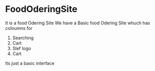 # FoodOderingSite
It is a food Odering Site 
We have a Basic food Odering Site whuch has coloumns for 
1. Searching
2. Cart
3. Slef logo
4. Cart
   
Its just a basic interface


